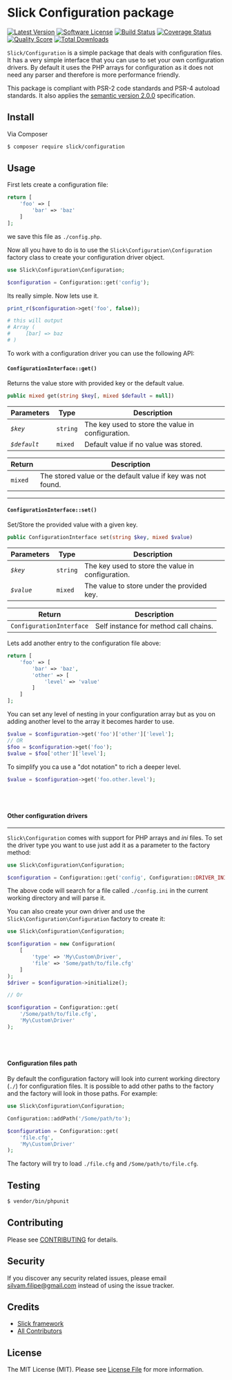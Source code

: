 # Slick Configuration package

[![Latest Version](https://img.shields.io/github/release/slickframework/configuration.svg?style=flat-square)](https://github.com/slickframework/configuration/releases)
[![Software License](https://img.shields.io/badge/license-MIT-brightgreen.svg?style=flat-square)](LICENSE.md)
[![Build Status](https://img.shields.io/travis/slickframework/configuration/develop.svg?style=flat-square)](https://travis-ci.org/slickframework/configuration)
[![Coverage Status](https://img.shields.io/scrutinizer/coverage/g/slickframework/configuration/develop.svg?style=flat-square)](https://scrutinizer-ci.com/g/slickframework/configuration/code-structure?branch=develop)
[![Quality Score](https://img.shields.io/scrutinizer/g/slickframework/configuration/develop.svg?style=flat-square)](https://scrutinizer-ci.com/g/slickframework/configuration?branch=develop)
[![Total Downloads](https://img.shields.io/packagist/dt/slick/configuration.svg?style=flat-square)](https://packagist.org/packages/slick/configuration)

`Slick/Configuration` is a simple package that deals with configuration files. It has a very simple
interface that you can use to set your own configuration drivers. By default it uses the PHP arrays
for configuration as it does not need any parser and therefore is more performance friendly.

This package is compliant with PSR-2 code standards and PSR-4 autoload standards. It
also applies the [semantic version 2.0.0](http://semver.org) specification.

## Install

Via Composer

``` bash
$ composer require slick/configuration
```

## Usage

First lets create a configuration file:

```php
return [
    'foo' => [
        'bar' => 'baz'
    ]
];
```

we save this file as `./config.php`.
 
Now all you have to do is to use the `Slick\Configuration\Configuration` factory class to create
your configuration driver object.

```php
use Slick\Configuration\Configuration;

$configuration = Configuration::get('config');
``` 

Its really simple. Now lets use it.

```php
print_r($configuration->get('foo', false));

# this will output
# Array (
#     [bar] => baz
# )
```

To work with a configuration driver you can use the following API:

#### `ConfigurationInterface::get()`
Returns the value store with provided key or the default value.
```php
public mixed get(string $key[, mixed $default = null])
``` 
Parameters      | Type     | Description 
----------------|----------|-------------
 *`$key`*       | `string` | The key used to store the value in configuration.
 *`$default`*   | `mixed`  | Default value if no value was stored.

Return   | Description  
---------|-----------
`mixed`  | The stored value or the default value if key was not found.

---

#### `ConfigurationInterface::set()`
Set/Store the provided value with a given key.
```php
public ConfigurationInterface set(string $key, mixed $value)
``` 
Parameters  | Type     | Description 
------------|----------|-------------
 *`$key`*   | `string` | The key used to store the value in configuration.
 *`$value`* | `mixed`  | The value to store under the provided key.
 
Return                    | Description  
--------------------------|-----------
`ConfigurationInterface`  | Self instance for method call chains.

Lets add another entry to the configuration file above:
```php
return [
    'foo' => [
        'bar' => 'baz',
        'other' => [
            'level' => 'value'
        ]     
    ]
];
```
You can set any level of nesting in your configuration array but as you on
adding another level to the array it becomes harder to use.
```php
$value = $configuration->get('foo')['other']['level'];
// OR
$foo = $configuration->get('foo');
$value = $foo['other']['level'];
```
To simplify you ca use a "dot notation" to rich a deeper level.
```php
$value = $configuration->get('foo.other.level');
```

<br>&nbsp;
#### Other configuration drivers

---

`Slick\Configuration` comes with support for PHP arrays and _ini_ files. To set the
driver type you want to use just add it as a parameter to the factory method:


```php
use Slick\Configuration\Configuration;

$configuration = Configuration::get('config', Configuration::DRIVER_INI);
```

The above code will search for a file called `./config.ini` in the
current working directory and will parse it.

You can also create your own driver and use the `Slick\Configuration\Configuration`
factory to create it:

```php
use Slick\Configuration\Configuration;

$configuration = new Configuration(
    [
        'type' => 'My\Custom\Driver',
        'file' => 'Some/path/to/file.cfg'
    ]
);
$driver = $configuration->initialize();

// Or

$configuration = Configuration::get(
    '/Some/path/to/file.cfg',
    'My\Custom\Driver'
);
```

<br>&nbsp;
#### Configuration files path

By default the configuration factory will look into current working directory (`./`)
for configuration files. It is possible to add other paths to the factory and the
factory will look in those paths. For example:

```php
use Slick\Configuration\Configuration;

Configuration::addPath('/Some/path/to');

$configuration = Configuration::get(
    'file.cfg',
    'My\Custom\Driver'
);
```

The factory will try to load `./file.cfg` and `/Some/path/to/file.cfg`.

## Testing

``` bash
$ vendor/bin/phpunit
```

## Contributing

Please see [CONTRIBUTING](CONTRIBUTING.md) for details.

## Security

If you discover any security related issues, please email silvam.filipe@gmail.com instead of using the issue tracker.

## Credits

- [Slick framework](https://github.com/slickframework)
- [All Contributors](https://github.com/slickframework/configuration/graphs/contributors)

## License

The MIT License (MIT). Please see [License File](LICENSE.md) for more information.